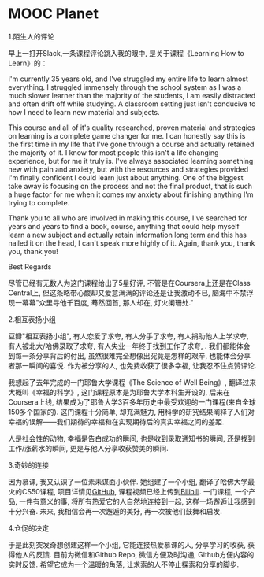 # MOOC Planet

1.陌生人的评论

早上一打开Slack,一条课程评论跳入我的眼中, 是关于课程《Learning How to Learn》的：

I'm currently 35 years old, and I've struggled my entire life to learn almost everything.  I struggled immensely through the school system as I was a much slower learner than the majority of the students, I am easily distracted and often drift off while studying.  A classroom setting just isn't conducive to how I need to learn new material and subjects.

This course and all of it's quality researched, proven material and strategies on learning is a complete game changer for me.  I can honestly say this is the first time in my life that I've gone through a course and actually retained the majority of it.  I know for most people this isn't a life changing experience, but for me it truly is.  I've always associated learning something new with pain and anxiety, but with the resources and strategies provided I'm finally confident I could learn just about anything.  One of the biggest take away is focusing on the process and not the final product, that is such a huge factor for me when it comes my anxiety about finishing anything I'm trying to complete.  

Thank you to all who are involved in making this course, I've searched for years and years to find a book, course, anything that could help myself learn a new subject and actually retain information long term and this has nailed it on the head, I can't speak more highly of it.
Again, thank you, thank you, thank you!

Best Regards 

尽管已经有无数人为这门课程给出了5星好评, 不管是在Coursera上还是在Class Central上, 但这条略带心酸却又爱意满满的评论还是让我激动不已, 脑海中不禁浮现一幕幕"众里寻他千百度, 蓦然回首, 那人却在, 灯火阑珊处."

2.相互表扬小组

豆瓣"相互表扬小组", 有人恋爱了求夸, 有人分手了求夸, 有人捐助他人上学求夸, 有人被北大/哈佛录取了求夸, 有人失业一年终于找到工作了求夸, . 我们都能体会到每一条分享背后的付出, 虽然很难完全想像出究竟是怎样的艰辛, 也能体会分享者那一瞬间的喜悦. 作为被分享的人, 也免费收获了很多幸福, 让我忍不住点赞评论. 

我想起了去年完成的一门耶鲁大学课程《The Science of Well Being》, 翻译过来大概叫《幸福的科学》, 这门课程原本是为耶鲁大学本科生开设的, 后来在Coursera上线, 结果成为了耶鲁大学3百多年历史中最受欢迎的一门课程(来自全球150多个国家的). 这门课程十分简单, 却充满魅力, 用科学的研究结果阐释了人们对幸福的误解——我们期待的幸福和在实现期待后的真实幸福之间的差距. 

人是社会性的动物, 幸福是告白成功的瞬间, 也是收到录取通知书的瞬间, 还是找到工作/涨薪水的瞬间, 更是与他人分享收获赞美的瞬间. 

3.奇妙的连接

因为慕课, 我又认识了一位素未谋面小伙伴. 她组建了一个小组, 翻译了哈佛大学最火的CS50课程, 项目详情见[GitHub](https://github.com/athena-xcy/CS50-Study-Group), 课程视频已经上传到[Bilibili](https://www.bilibili.com/video/av81002940). 一门课程, 一个产品, 一件有意义的事, 将所有热爱它的人自然地连接到一起, 这样一场邂逅让我感到十分兴奋. 未来, 我相信会再一次邂逅的美好, 再一次被他们鼓舞和启发. 

4.仓促的决定 

于是此刻突发奇想创建这样一个小组, 它能连接热爱慕课的人, 分享学习的收获, 获得他人的反馈. 目前为微信和Github Repo, 微信方便及时沟通, Github方便内容的实时反馈. 希望它成为一个温暖的角落, 让求索的人不停止探索和分享的脚步.
